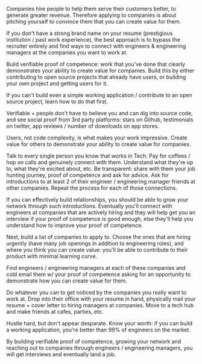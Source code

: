 Companies hire people to help them serve their customers better, to generate greater revenue. Therefore applying to companies is about pitching yourself to convince them that you can create value for them.

If you don't have a strong brand name on your resume (prestigious institution / past work experience), the best approach is to bypass the recruiter entirely and find ways to connect with engineers & engineering managers at the companies you want to work at.

Build verifiable proof of competence: work that you've done that clearly demonstrates your ability to create value for companies. Build this by either contributing to open source projects that already have users, or building your own project and getting users for it.

If you can't build even a simple working application / contribute to an open source project, learn how to do that first.

Verifiable = people don't have to believe you and can dig into source code, and see social proof from 3rd party platforms: stars on Github, testimonials on twitter, app reviews / number of downloads on app stores.

Users, not code complexity, is what makes your work impressive. Create value for others to demonstrate your ability to create value for companies.

Talk to every single person you know that works in Tech. Pay for coffees / hop on calls and genuinely connect with them. Understand what they're up to, what they're excited about, etc. Be transparent: share with them your job hunting journey, proof of competence and ask for advice. Ask for introductions to at least 2 of their engineer / engineering manager friends at other companies. Repeat the process for each of those connections.

If you can effectively build relationships, you should be able to grow your network through such introductions. Eventually you'll connect with engineers at companies that are actively hiring and they will help get you an interview if your proof of competence is good enough, else they'll help you understand how to improve your proof of competence.

Next, build a list of companies to apply to. Choose the ones that are hiring urgently (have many job openings in addition to engineering roles), and where you think you can create value: you'll be able to contribute to their product with minimal learning curve.

Find engineers / engineering managers at each of these companies and cold email them w/ your proof of competence asking for an opportunity to demonstrate how you can create value for them.

Do whatever you can to get noticed by the companies you really want to work at. Drop into their office with your resume in hand, physically mail your resume + cover letter to hiring managers at companies. Move to a tech hub and make friends at cafes, parties, etc. 

Hustle hard, but don't appear desparate. Know your worth: if you can build a working application, you're better than 99% of engineers on the market.

By building verifiable proof of competence, growing your network and reaching out to companies through engineers / engineering managers, you will get interviews and eventually land a job.
